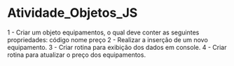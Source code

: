 # Atividade_Objetos_JS
1 - Criar um objeto equipamentos, o qual deve conter as seguintes propriedades: código nome preço  2 - Realizar a inserção de um novo equipamento.  3 - Criar rotina para exibição dos dados em console.  4 - Criar rotina para atualizar o preço dos equipamentos.
